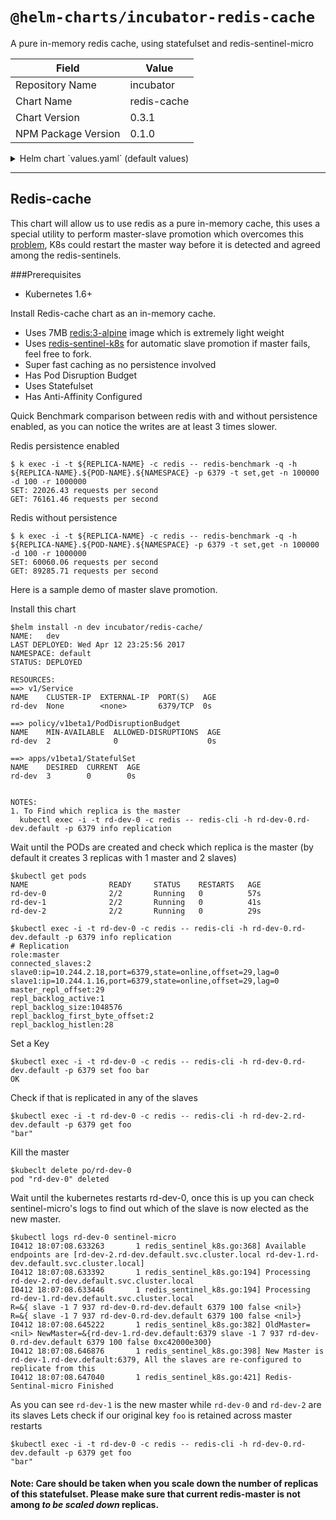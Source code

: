 # `@helm-charts/incubator-redis-cache`

A pure in-memory redis cache, using statefulset and redis-sentinel-micro

| Field               | Value       |
| ------------------- | ----------- |
| Repository Name     | incubator   |
| Chart Name          | redis-cache |
| Chart Version       | 0.3.1       |
| NPM Package Version | 0.1.0       |

<details>

<summary>Helm chart `values.yaml` (default values)</summary>

```yaml
# Default values for redis-cache.
# This is a YAML-formatted file.
# Declare variables to be passed into your templates.

##Statefulset related configurations ss.yaml
antiAffinity: 'hard'
replicaCount: 3
redis:
  image:
    repository: redis
    tag: 3.0-alpine
    pullPolicy: IfNotPresent
  resources:
    limits:
      memory: 128Mi
    requests:
      memory: 128Mi
microSentinel:
  image:
    repository: dhilipkumars/redis-sentinel-k8s
    tag: 0.1.0
    pullPolicy: IfNotPresent
  resources:
    {}
    # limits:
    #   cpu: 10m
    #   memory: 20Mi
    # requests:
    #   cpu: 10m
    #   memory: 20Mi
makeSlave:
  image:
    repository: dhilipkumars/mk-redis-slave
    tag: 0.1.0
    pullPolicy: IfNotPresent
  resources:
    {}
    # limits:
    #   cpu: 10m
    #   memory: 20Mi
    # requests:
    #   cpu: 10m
    #   memory: 20Mi

# Service related configurations common for templates/service.yaml and templates/ss.yaml (redis container)
service:
  name: rd-port
  port: 6379

  # Pod Disruption budget related configurations
podDisruptionBudget:
  minAvailable: 2
```

</details>

---

## Redis-cache

This chart will allow us to use redis as a pure in-memory cache, this uses a special utility to perform master-slave promotion which overcomes this [problem](https://redis.io/topics/replication#safety-of-replication-when-master-has-persistence-turned-off), K8s could restart the master way before it is detected and agreed among the redis-sentinels.

###Prerequisites

- Kubernetes 1.6+

Install Redis-cache chart as an in-memory cache.

- Uses 7MB [redis:3-alpine](https://hub.docker.com/r/library/redis/tags/3-alpine/) image which is extremely light weight
- Uses [redis-sentinel-k8s](https://github.com/dhilipkumars/redis-sentinel-micro/tree/k8s) for automatic slave promotion if master fails, feel free to fork.
- Super fast caching as no persistence involved
- Has Pod Disruption Budget
- Uses Statefulset
- Has Anti-Affinity Configured

Quick Benchmark comparison between redis with and without persistence enabled, as you can notice the writes are at least 3 times slower.

Redis persistence enabled

```
$ k exec -i -t ${REPLICA-NAME} -c redis -- redis-benchmark -q -h ${REPLICA-NAME}.${POD-NAME}.${NAMESPACE} -p 6379 -t set,get -n 100000 -d 100 -r 1000000
SET: 22026.43 requests per second
GET: 76161.46 requests per second
```

Redis without persistence

```
$ k exec -i -t ${REPLICA-NAME} -c redis -- redis-benchmark -q -h ${REPLICA-NAME}.${POD-NAME}.${NAMESPACE} -p 6379 -t set,get -n 100000 -d 100 -r 1000000
SET: 60060.06 requests per second
GET: 89285.71 requests per second
```

Here is a sample demo of master slave promotion.

Install this chart

```
$helm install -n dev incubator/redis-cache/
NAME:   dev
LAST DEPLOYED: Wed Apr 12 23:25:56 2017
NAMESPACE: default
STATUS: DEPLOYED

RESOURCES:
==> v1/Service
NAME    CLUSTER-IP  EXTERNAL-IP  PORT(S)   AGE
rd-dev  None        <none>       6379/TCP  0s

==> policy/v1beta1/PodDisruptionBudget
NAME    MIN-AVAILABLE  ALLOWED-DISRUPTIONS  AGE
rd-dev  2              0                    0s

==> apps/v1beta1/StatefulSet
NAME    DESIRED  CURRENT  AGE
rd-dev  3        0        0s


NOTES:
1. To Find which replica is the master
  kubectl exec -i -t rd-dev-0 -c redis -- redis-cli -h rd-dev-0.rd-dev.default -p 6379 info replication
```

Wait until the PODs are created and check which replica is the master (by default it creates 3 replicas with 1 master and 2 slaves)

```
$kubectl get pods
NAME                  READY     STATUS    RESTARTS   AGE
rd-dev-0              2/2       Running   0          57s
rd-dev-1              2/2       Running   0          41s
rd-dev-2              2/2       Running   0          29s

$kubectl exec -i -t rd-dev-0 -c redis -- redis-cli -h rd-dev-0.rd-dev.default -p 6379 info replication
# Replication
role:master
connected_slaves:2
slave0:ip=10.244.2.18,port=6379,state=online,offset=29,lag=0
slave1:ip=10.244.1.16,port=6379,state=online,offset=29,lag=0
master_repl_offset:29
repl_backlog_active:1
repl_backlog_size:1048576
repl_backlog_first_byte_offset:2
repl_backlog_histlen:28
```

Set a Key

```
$kubectl exec -i -t rd-dev-0 -c redis -- redis-cli -h rd-dev-0.rd-dev.default -p 6379 set foo bar
OK
```

Check if that is replicated in any of the slaves

```
$kubectl exec -i -t rd-dev-0 -c redis -- redis-cli -h rd-dev-2.rd-dev.default -p 6379 get foo
"bar"
```

Kill the master

```
$kubeclt delete po/rd-dev-0
pod "rd-dev-0" deleted
```

Wait until the kubernetes restarts rd-dev-0, once this is up you can check sentinel-micro's logs to find out which of the slave is now elected as the new master.

```
$kubectl logs rd-dev-0 sentinel-micro
I0412 18:07:08.633263       1 redis_sentinel_k8s.go:368] Available endpoints are [rd-dev-2.rd-dev.default.svc.cluster.local rd-dev-1.rd-dev.default.svc.cluster.local]
I0412 18:07:08.633392       1 redis_sentinel_k8s.go:194] Processing rd-dev-2.rd-dev.default.svc.cluster.local
I0412 18:07:08.633446       1 redis_sentinel_k8s.go:194] Processing rd-dev-1.rd-dev.default.svc.cluster.local
R=&{ slave -1 7 937 rd-dev-0.rd-dev.default 6379 100 false <nil>}
R=&{ slave -1 7 937 rd-dev-0.rd-dev.default 6379 100 false <nil>}
I0412 18:07:08.645222       1 redis_sentinel_k8s.go:382] OldMaster=<nil> NewMaster=&{rd-dev-1.rd-dev.default:6379 slave -1 7 937 rd-dev-0.rd-dev.default 6379 100 false 0xc42000e300}
I0412 18:07:08.646876       1 redis_sentinel_k8s.go:398] New Master is rd-dev-1.rd-dev.default:6379, All the slaves are re-configured to replicate from this
I0412 18:07:08.647040       1 redis_sentinel_k8s.go:421] Redis-Sentinal-micro Finished
```

As you can see `rd-dev-1` is the new master while `rd-dev-0` and `rd-dev-2` are its slaves
Lets check if our original key `foo` is retained across master restarts

```
$kubectl exec -i -t rd-dev-0 -c redis -- redis-cli -h rd-dev-0.rd-dev.default -p 6379 get foo
"bar"
```

#### Note: Care should be taken when you scale down the number of replicas of this statefulset. Please make sure that current redis-master is not among _to be scaled down_ replicas.
